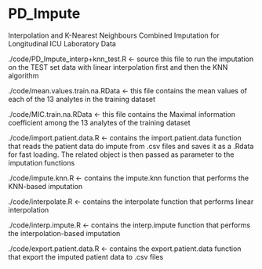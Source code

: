 # PD_Impute
Interpolation and K-Nearest Neighbours Combined Imputation for Longitudinal ICU Laboratory Data

./code/PD_Impute_interp+knn_test.R <- source this file to run the imputation on the TEST set data with linear interpolation first and then the KNN algorithm

./code/mean.values.train.na.RData <- this file contains the mean values of each of the 13 analytes in the training dataset

./code/MIC.train.na.RData <- this file contains the Maximal information coefficient among the 13 analytes of the training dataset

./code/import.patient.data.R <- contains the import.patient.data function that reads the patient data do impute from .csv files and saves it as a .Rdata for fast loading. The related object is then passed as parameter to the imputation functions

./code/impute.knn.R <- contains the impute.knn function that performs the KNN-based imputation

./code/interpolate.R <- contains the interpolate function that performs linear interpolation

./code/interp.impute.R <- contains the interp.impute function that performs the interpolation-based imputation

./code/export.patient.data.R <- contains the export.patient.data function that export the imputed patient data to .csv files
